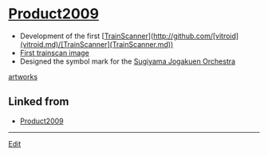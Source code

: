 # [Product2009](Product2009.md)


* Development of the first [[TrainScanner](TrainScanner.md)](http://github.com/[vitroid](vitroid.md)/[TrainScanner](TrainScanner.md))
* [First trainscan image](https://www.flickr.com/photos/[vitroid](vitroid.md)s/3738207261)
* Designed the symbol mark for the [Sugiyama Jogakuen Orchestra](http://sugioke.wordpress.com/)

[artworks](artworks.md) 


## Linked from

* [Product2009](Product2009.md)


----
[Edit](https://github.com/vitroid/vitroid.github.io/edit/master/MD/Product2009.md)
